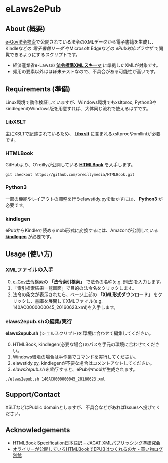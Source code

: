 # eLaws2ePub
## About (概要)
[e-Gov法令検索](http://elaws.e-gov.go.jp)で公開されている法令のXMLデータから電子書籍を生成し、Kindleなどの *電子書籍リーダ* やMicrosoft Edgeなどの *ePub対応ブラウザ* で閲覧できるようにするスクリプトです。

- 経済産業省e-Lawsの **[法令標準XMLスキーマ](http://search.e-gov.go.jp/servlet/Public?CLASSNAME=PCMMSTDETAIL&id=145208896)** に準拠したXMLが対象です。
- 頻用の要素以外はほぼ未テストなので、不具合がある可能性が高いです。

## Requirements (準備)
Linux環境で動作検証していますが、Windows環境でもxsltproc, Python3やkindlegenのWindows版を用意すれば、大体同じ流れで使えるはずです。

### LibXSLT
主にXSLTで記述されているため、 **[Libxslt](http://xmlsoft.org)** に含まれるxsltprocやxmllintが必要です。

### HTMLBook
GitHubより、O'reillyが公開している **[HTMLBook](https://github.com/oreillymedia/HTMLBook)** を入手します。

```git checkout https://github.com/oreillymedia/HTMLBook.git```

### Python3
一部の機能やレイアウトの調整を行うelawstidy.pyを動かすには、 **Python3** が必要です。

### kindlegen
ePubからKindleで読めるmobi形式に変換するには、Amazonが公開している **[kindlegen](https://www.amazon.com/gp/feature.html?docId=1000765211)** が必要です。


## Usage (使い方)
### XMLファイルの入手
0. [e-Gov法令検索](http://elaws.e-gov.go.jp)の **「法令索引検索」** で法令の名称(e.g. 刑法)を入力します。
0. 「索引検索結果一覧画面」で目的の法令名をクリックします。
0. 法令の条文が表示されたら、ページ上部の **「XML形式ダウンロード」** をクリックし、書庫を展開してXMLファイル(e.g. 140AC0000000045_20160623.xml)を入手します。

### elaws2epub.shの編集/実行
**elaws2epub.sh** (シェルスクリプト)を環境に合わせて編集してください。

0. HTMLBook, kindlegen(必要な場合)のパスを手元の環境に合わせてください。
0. Windows環境の場合は手作業でコマンドを実行してください。
0. elawstidy.py, kindlegenが不要な場合はコメントアウトしてください。
0. *elaws2epub.shを実行* すると、ePubやmobiが生成されます。

```./elaws2epub.sh 140AC0000000045_20160623.xml```

## Support/Contact
XSLTなどはPublic domainとしますが、不具合などがあればIssuesへ投げてください。

## Acknowledgements
- [HTMLBook Specification日本語訳 - JAGAT XMLパブリッシング準研究会](http://jagat-xml-publishing-study-group.github.io/HTMLBook-JA)
- [オライリーが公開しているHTMLBookでEPUBはつくれるのか - 買い物ログ別館](https://skoji.jp/blog/2014/03/htmlbookepub.html)
